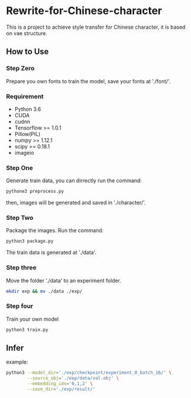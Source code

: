 # Rewrite-for-Chinese-character
This is a project to achieve style transfer for Chinese character, it is based on vae structure.
## How to Use
### Step Zero
Prepare you own fonts to train the model, save your fonts at './font/'.
### Requirement
* Python 3.6
* CUDA
* cudnn
* Tensorflow >= 1.0.1
* Pillow(PIL)
* numpy >= 1.12.1
* scipy >= 0.18.1
* imageio
### Step One
Generate train data, you can dirrectly run the command:
```sh
pythone3 preprocess.py
```
then, images will be generated and saved in './character/'.
### Step Two
Package the images.
Run the command:
```sh
python3 package.py
```
The train data is generated at './data'.
### Step three
Move the folder './data' to an experiment folder.
```sh
mkdir exp && mv ./data ./exp/
```
### Step four
Train your own model
```sh
python3 train.py
```

## Infer
example:
```sh
python3 --model_dir='./exp/checkpoint/experiment_0_batch_16/' \
        --source_obj='./exp/data/val.obj' \
        --embedding_ids='0,1,2' \
        --save_dir='./exp/result/'
```
